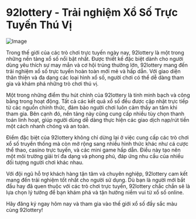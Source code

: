 # 92lottery - Trải nghiệm Xổ Số Trực Tuyến Thú Vị

![Image](https://github.com/user-attachments/assets/bd51ea9f-0666-407b-a7a7-98ead6de688c)

Trong thế giới của các trò chơi trực tuyến ngày nay, 92lottery là một trong những nền tảng xổ số nổi bật nhất. Được thiết kế đặc biệt dành cho người dùng yêu thích sự may mắn và cơ hội trúng thưởng lớn, 92lottery mang đến trải nghiệm xổ số trực tuyến hoàn toàn mới mẻ và hấp dẫn. Với giao diện thân thiện và đa dạng các loại hình xổ số, người chơi có thể dễ dàng tham gia và khám phá những trò chơi thú vị.

Một trong những điểm thu hút chính của 92lottery là tính minh bạch và công bằng trong hoạt động. Tất cả các kết quả xổ số đều được cập nhật trực tiếp từ các nguồn chính thức, đảm bảo người chơi luôn cảm thấy an tâm khi tham gia. Bên cạnh đó, nền tảng này cũng cung cấp nhiều tùy chọn thanh toán linh hoạt, giúp người dùng dễ dàng thực hiện các giao dịch nạp/rút tiền một cách nhanh chóng và an toàn.

Điểm đặc biệt của 92lottery không chỉ dừng lại ở việc cung cấp các trò chơi xổ số truyền thống mà còn mở rộng sang nhiều hình thức khác như cá cược thể thao, casino trực tuyến, và các mini game hấp dẫn. Điều này tạo nên một môi trường giải trí đa dạng và phong phú, đáp ứng nhu cầu của nhiều đối tượng người chơi khác nhau.

Với đội ngũ hỗ trợ khách hàng tận tâm và chuyên nghiệp, 92lottery cam kết mang đến trải nghiệm tốt nhất cho người sử dụng. Dù bạn là người mới bắt đầu hay đã quen thuộc với các trò chơi trực tuyến, 92lottery chắc chắn sẽ là lựa chọn lý tưởng để bạn khám phá và tận hưởng niềm vui từ xổ số online.

Hãy đăng ký ngay hôm nay và tham gia vào thế giới xổ số đầy sắc màu cùng 92lottery!